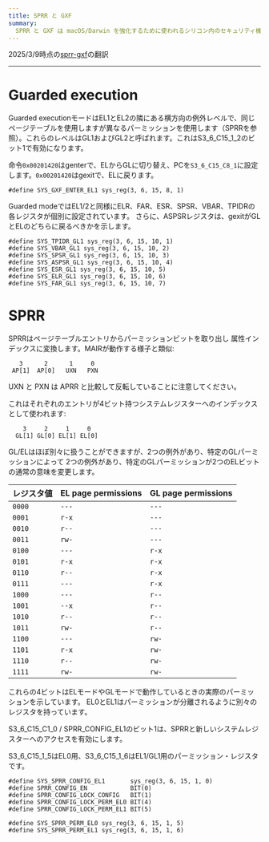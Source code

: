 ```yaml
---
title: SPRR と GXF
summary:
  SPRR と GXF は macOS/Darwin を強化するために使われるシリコン内のセキュリティ機能
---
```


2025/3/9時点の[sprr-gxf](https://github.com/AsahiLinux/docs/blob/main/docs/hw/cpu/sprr-gxf..md)の翻訳

---
# Guarded execution

Guarded executionモードはEL1とEL2の隣にある横方向の例外レベルで、同じページテーブルを使用しますが異なるパーミッションを使用します（SPRRを参照）。これらのレベルはGL1およびGL2と呼ばれます。これはS3_6_C15_1_2のビット1で有効になります。

命令`0x00201420`はgenterで、ELからGLに切り替え、PCを`S3_6_C15_C8_1`に設定します。`0x00201420`はgexitで、ELに戻ります。

```
#define SYS_GXF_ENTER_EL1 sys_reg(3, 6, 15, 8, 1)
```

Guarded modeではEL1/2と同様にELR、FAR、ESR、SPSR、VBAR、TPIDRの各レジスタが個別に設定されています。
さらに、ASPSRレジスタは、gexitがGLとELのどちらに戻るべきかを示します。 

```
#define SYS_TPIDR_GL1 sys_reg(3, 6, 15, 10, 1)
#define SYS_VBAR_GL1 sys_reg(3, 6, 15, 10, 2)
#define SYS_SPSR_GL1 sys_reg(3, 6, 15, 10, 3)
#define SYS_ASPSR_GL1 sys_reg(3, 6, 15, 10, 4)
#define SYS_ESR_GL1 sys_reg(3, 6, 15, 10, 5)
#define SYS_ELR_GL1 sys_reg(3, 6, 15, 10, 6)
#define SYS_FAR_GL1 sys_reg(3, 6, 15, 10, 7)
```

# SPRR
SPRRはページテーブルエントリからパーミッションビットを取り出し 属性インデックスに変換します。MAIRが動作する様子と類似:

```
   3      2      1     0
 AP[1]  AP[0]   UXN   PXN
```
UXN と PXN は APRR と比較して反転していることに注意してください。

これはそれぞれのエントリが4ビット持つシステムレジスターへのインデックスとして使われます:
```
    3     2     1     0
  GL[1] GL[0] EL[1] EL[0]
```

GL/ELはほぼ別々に扱うことができますが、2つの例外があり、特定のGLパーミッションによって
2つの例外があり、特定のGLパーミッションが2つのELビットの通常の意味を変更します。

| レジスタ値 | EL page permissions | GL page permissions |
|-|-|-|
| `0000` | `---` | `---` |
| `0001` | `r-x` | `---` |
| `0010` | `r--` | `---` |
| `0011` | `rw-` | `---` |
| `0100` | `---` | `r-x` |
| `0101` | `r-x` | `r-x` |
| `0110` | `r--` | `r-x` |
| `0111` | `---` | `r-x` |
| `1000` | `---` | `r--` |
| `1001` | `--x` | `r--` |
| `1010` | `r--` | `r--` |
| `1011` | `rw-` | `r--` |
| `1100` | `---` | `rw-` |
| `1101` | `r-x` | `rw-` |
| `1110` | `r--` | `rw-` |
| `1111` | `rw-` | `rw-` |

これらの4ビットはELモードやGLモードで動作しているときの実際のパーミッションを示しています。
EL0とEL1はパーミッションが分離されるように別々のレジスタを持っています。

S3_6_C15_C1_0 / SPRR_CONFIG_EL1のビット1は、SPRRと新しいシステムレジスターへのアクセスを有効にします。

S3_6_C15_1_5はEL0用、S3_6_C15_1_6はEL1/GL1用のパーミッション・レジスタです。

```
#define SYS_SPRR_CONFIG_EL1       sys_reg(3, 6, 15, 1, 0)
#define SPRR_CONFIG_EN            BIT(0)
#define SPRR_CONFIG_LOCK_CONFIG   BIT(1)
#define SPRR_CONFIG_LOCK_PERM_EL0 BIT(4)
#define SPRR_CONFIG_LOCK_PERM_EL1 BIT(5)

#define SYS_SPRR_PERM_EL0 sys_reg(3, 6, 15, 1, 5)
#define SYS_SPRR_PERM_EL1 sys_reg(3, 6, 15, 1, 6)
```
